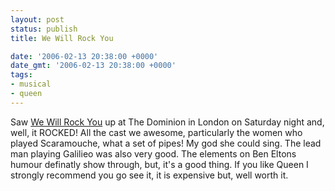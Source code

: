 ```yaml
---
layout: post
status: publish
title: We Will Rock You

date: '2006-02-13 20:38:00 +0000'
date_gmt: '2006-02-13 20:38:00 +0000'
tags:
- musical
- queen
---
```

Saw <a href="http://www.queenonline.com/wewillrockyou/">We Will Rock You</a> up at The Dominion in London on Saturday night and, well, it ROCKED!
All the cast we awesome, particularly the women who played Scaramouche, what a set of pipes! My god she could sing. The lead man playing Galilieo was also very good.
The elements on Ben Eltons humour definatly show through, but, it's a good thing. If you like Queen I strongly recommend you go see it, it is expensive but, well worth it.
